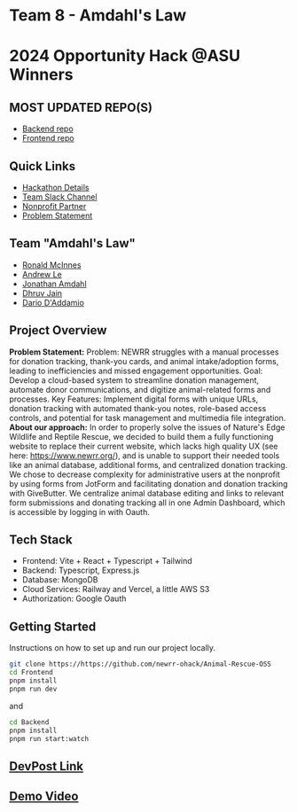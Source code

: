 # Team 8 - Amdahl's Law
# 2024 Opportunity Hack @ASU Winners

## MOST UPDATED REPO(S)
- [Backend repo](https://github.com/newrr-ohack/Animal-Rescue-OSS/Backend)
- [Frontend repo](https://github.com/newrr-ohack/Animal-Rescue-OSS/Frontend)

## Quick Links
- [Hackathon Details](https://www.ohack.dev/hack/2024_fall)
- [Team Slack Channel](https://opportunity-hack.slack.com/app_redirect?channel=amdahls-law)
- [Nonprofit Partner](https://ohack.dev/nonprofit/BQkux9KMxEXksUK7ec7h)
- [Problem Statement](https://ohack.dev/project/nsxPhAtgiL8MMiX0rKj7)

## Team "Amdahl's Law"
- [Ronald McInnes](https://github.com/ronaldmcinnes)
- [Andrew Le](https://github.com/pandrewle)
- [Jonathan Amdahl](https://github.com/JonathanAmdahl)
- [Dhruv Jain](https://github.com/materwelondhruv)
- [Dario D'Addamio](https://github.com/dariodaddamio)

## Project Overview
**Problem Statement:**
Problem: NEWRR struggles with a manual processes for donation tracking, thank-you cards, and animal intake/adoption forms, leading to inefficiencies and missed engagement opportunities.
Goal: Develop a cloud-based system to streamline donation management, automate donor communications, and digitize animal-related forms and processes.
Key Features: Implement digital forms with unique URLs, donation tracking with automated thank-you notes, role-based access controls, and potential for task management and multimedia file integration.
**About our approach:**
In order to properly solve the issues of Nature's Edge Wildlife and Reptile Rescue, we decided to build them a fully functioning website to replace their current website, which lacks high quality UX (see here: https://www.newrr.org/), and is unable to support their needed tools like an animal database, additional forms, and centralized donation tracking.
We chose to decrease complexity for administrative users at the nonprofit by using forms from JotForm and facilitating donation and donation tracking with GiveButter. We centralize animal database editing and links to relevant form submissions and donating tracking all in one Admin Dashboard, which is accessible by logging in with Oauth. 

## Tech Stack
- Frontend: Vite + React + Typescript + Tailwind
- Backend: Typescript, Express.js
- Database: MongoDB
- Cloud Services: Railway and Vercel, a little AWS S3
- Authorization: Google Oauth
<!-- Add/modify as needed -->


## Getting Started
Instructions on how to set up and run our project locally.

```bash
git clone https://https://github.com/newrr-ohack/Animal-Rescue-OSS
cd Frontend
pnpm install
pnpm run dev
```
and
```bash
cd Backend
pnpm install
pnpm run start:watch
```

## [DevPost Link](https://devpost.com/software/nature-s-edge-wildlife-and-reptile-rescue)
## [Demo Video](https://youtu.be/7L3qIlJbZ7U)
